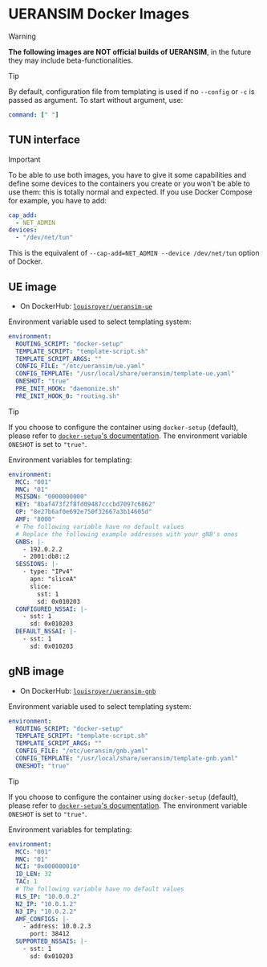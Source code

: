 # UERANSIM Docker Images
> [!WARNING]
> **The following images are NOT official builds of UERANSIM**, in the future they may include beta-functionalities.

> [!TIP]
> By default, configuration file from templating is used if no `--config` or `-c` is passed as argument. To start without argument, use:
> ```yaml
> command: [" "]
> ```

## TUN interface
> [!IMPORTANT]
> To be able to use both images, you have to give it some capabilities and define some devices to the containers you create or you won't be able to use them: this is totally normal and expected.
> If you use Docker Compose for example, you have to add:
> ```yaml
> cap_add:
>   - NET_ADMIN
> devices:
>   - "/dev/net/tun"
> ```
> This is the equivalent of `--cap-add=NET_ADMIN --device /dev/net/tun` option of Docker.

## UE image
- On DockerHub: [`louisroyer/ueransim-ue`](https://hub.docker.com/r/louisroyer/ueransim-ue)

Environment variable used to select templating system:
```yaml
environment:
  ROUTING_SCRIPT: "docker-setup"
  TEMPLATE_SCRIPT: "template-script.sh"
  TEMPLATE_SCRIPT_ARGS: ""
  CONFIG_FILE: "/etc/ueransim/ue.yaml"
  CONFIG_TEMPLATE: "/usr/local/share/ueransim/template-ue.yaml"
  ONESHOT: "true"
  PRE_INIT_HOOK: "daemonize.sh"
  PRE_INIT_HOOK_0: "routing.sh"
```

> [!TIP]
> If you choose to configure the container using `docker-setup` (default), please refer to [`docker-setup`'s documentation](https://github.com/louisroyer/docker-setup).
> The environment variable `ONESHOT` is set to `"true"`.

Environment variables for templating:
```yaml
environment:
  MCC: "001"
  MNC: "01"
  MSISDN: "0000000000"
  KEY: "8baf473f2f8fd09487cccbd7097c6862"
  OP: "8e27b6af0e692e750f32667a3b14605d"
  AMF: "8000"
  # The following variable have no default values
  # Replace the following example addresses with your gNB's ones
  GNBS: |-
    - 192.0.2.2
    - 2001:db8::2
  SESSIONS: |-
    - type: "IPv4"
      apn: "sliceA"
      slice:
        sst: 1
        sd: 0x010203
  CONFIGURED_NSSAI: |-
    - sst: 1
      sd: 0x010203
  DEFAULT_NSSAI: |-
    - sst: 1
      sd: 0x010203
```

## gNB image
- On DockerHub: [`louisroyer/ueransim-gnb`](https://hub.docker.com/r/louisroyer/ueransim-gnb)

Environment variable used to select templating system:
```yaml
environment:
  ROUTING_SCRIPT: "docker-setup"
  TEMPLATE_SCRIPT: "template-script.sh"
  TEMPLATE_SCRIPT_ARGS: ""
  CONFIG_FILE: "/etc/ueransim/gnb.yaml"
  CONFIG_TEMPLATE: "/usr/local/share/ueransim/template-gnb.yaml"
  ONESHOT: "true"
```

> [!TIP]
> If you choose to configure the container using `docker-setup` (default), please refer to [`docker-setup`'s documentation](https://github.com/louisroyer/docker-setup).
> The environment variable `ONESHOT` is set to `"true"`.

Environment variables for templating:
```yaml
environment:
  MCC: "001"
  MNC: "01"
  NCI: "0x000000010"
  ID_LEN: 32
  TAC: 1
  # The following variable have no default values
  RLS_IP: "10.0.0.2"
  N2_IP: "10.0.1.2"
  N3_IP: "10.0.2.2"
  AMF_CONFIGS: |-
    - address: 10.0.2.3
      port: 38412
  SUPPORTED_NSSAIS: |-
    - sst: 1
      sd: 0x010203
```
